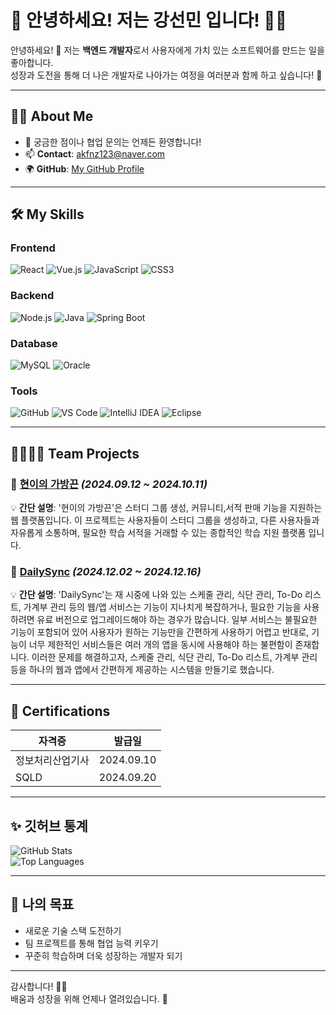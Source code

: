 # 🌟 안녕하세요! 저는 **강선민** 입니다! 👩‍💻

안녕하세요! 👋 저는 **백엔드 개발자**로서 사용자에게 가치 있는 소프트웨어를 만드는 일을 좋아합니다.  
성장과 도전을 통해 더 나은 개발자로 나아가는 여정을 여러분과 함께 하고 싶습니다! 🌱

---

## 🧑‍💻 **About Me**
- 💬 궁금한 점이나 협업 문의는 언제든 환영합니다!  
- 📫 **Contact**: [akfnz123@naver.com](mailto:akfnz123@naver.com)
- 🌍 **GitHub**: [My GitHub Profile](https://github.com/kangkangkangsm)

---

## 🛠️ **My Skills**
### **Frontend**
![React](https://img.shields.io/badge/-React-61DAFB?style=flat-square&logo=react&logoColor=white)
![Vue.js](https://img.shields.io/badge/-Vue.js-4FC08D?style=flat-square&logo=vue.js&logoColor=white)
![JavaScript](https://img.shields.io/badge/-JavaScript-F7DF1E?style=flat-square&logo=javascript&logoColor=black)
![CSS3](https://img.shields.io/badge/-CSS3-1572B6?style=flat-square&logo=css3&logoColor=white)

### **Backend**
![Node.js](https://img.shields.io/badge/-Node.js-339933?style=flat-square&logo=node.js&logoColor=white)
![Java](https://img.shields.io/badge/-Java-007396?style=flat-square&logo=java&logoColor=white)
![Spring Boot](https://img.shields.io/badge/-Spring%20Boot-6DB33F?style=flat-square&logo=springboot&logoColor=white)

### **Database**
![MySQL](https://img.shields.io/badge/-MySQL-4479A1?style=flat-square&logo=mysql&logoColor=white)
![Oracle](https://img.shields.io/badge/-Oracle-F80000?style=flat-square&logo=oracle&logoColor=white)

### **Tools**
![GitHub](https://img.shields.io/badge/-GitHub-181717?style=flat-square&logo=github&logoColor=white)
![VS Code](https://img.shields.io/badge/-VS%20Code-007ACC?style=flat-square&logo=visual-studio-code&logoColor=white)
![IntelliJ IDEA](https://img.shields.io/badge/-IntelliJ%20IDEA-000000?style=flat-square&logo=intellijidea&logoColor=white)
![Eclipse](https://img.shields.io/badge/-Eclipse-2C2255?style=flat-square&logo=eclipse&logoColor=white)

---

## 👨‍👩‍👧‍👦 **Team Projects**
### 🔹 [현이의 가방끈](#) *(2024.09.12 ~ 2024.10.11)*  
💡 **간단 설명**: '현이의 가방끈'은 스터디 그룹 생성, 커뮤니티,서적 판매 기능을 지원하는 웹 플랫폼입니다. 
이 프로젝트는 사용자들이 스터디 그룹을 생성하고, 다른 사용자들과 자유롭게 소통하며, 필요한 학습 서적을 거래할 수 있는 종합적인 학습 지원 플랫폼 입니다.

### 🔹 [DailySync](https://github.com/kangkangkangsm/DailySyncTeam) *(2024.12.02 ~ 2024.12.16)*  
💡 **간단 설명**: 'DailySync'는 재 시중에 나와 있는 스케줄 관리, 식단 관리, To-Do 리스트, 가계부 관리 등의 웹/앱 서비스는 기능이 지나치게 복잡하거나, 필요한 기능을 사용하려면 유료 버전으로 업그레이드해야 하는 경우가 많습니다.
일부 서비스는 불필요한 기능이 포함되어 있어 사용자가 원하는 기능만을 간편하게 사용하기 어렵고 반대로, 기능이 너무 제한적인 서비스들은 여러 개의 앱을 동시에 사용해야 하는 불편함이 존재합니다.
이러한 문제를 해결하고자, 스케줄 관리, 식단 관리, To-Do 리스트, 가계부 관리 등을 하나의 웹과 앱에서 간편하게 제공하는 시스템을 만들기로 했습니다.

---

## 🚀 **Certifications**
| 자격증            | 발급일      |
|------------------|------------|
| 정보처리산업기사      | 2024.09.10 |
| SQLD             | 2024.09.20 |

---

## ✨ **깃허브 통계**
![GitHub Stats](https://github-readme-stats.vercel.app/api?username=kangkangkangsm&show_icons=true&theme=radical)  
![Top Languages](https://github-readme-stats.vercel.app/api/top-langs/?username=kangkangkangsm&layout=compact&theme=radical)

---

## 🎯 **나의 목표**
- 새로운 기술 스택 도전하기  
- 팀 프로젝트를 통해 협업 능력 키우기  
- 꾸준히 학습하며 더욱 성장하는 개발자 되기  

---

감사합니다! 🙇‍♂️  
배움과 성장을 위해 언제나 열려있습니다. 🌟
